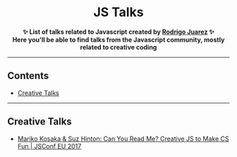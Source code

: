 <h1 align="center">
    JS Talks
</h1>
<p align="center">
	<b>✨ List of talks related to Javascript created by <a href="https://rodrigojuarez.xyz/">Rodrigo Juarez</a> ✨</b><br/>
	<b> Here you'll be able to find talks from the Javascript community, mostly related to creative coding</b>
</p>

---

## Contents

- [Creative Talks](#creative-talks)

---

## Creative Talks

- [Mariko Kosaka & Suz Hinton: Can You Read Me? Creative JS to Make CS Fun | JSConf EU 2017](https://www.youtube.com/watch?v=6qd2RZsRNUE&list=PL37ZVnwpeshFmAPr65sU2O5WMs7_CGjs_&index=14)

